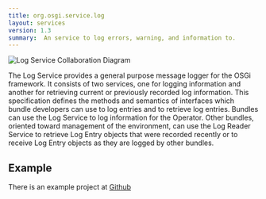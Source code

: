 ```yaml
---
title: org.osgi.service.log
layout: services
version: 1.3
summary:  An service to log errors, warning, and information to.
---
```


![Log Service Collaboration Diagram](/img/services/org.osgi.service.log.overview.png)

The Log Service provides a general purpose message logger for the OSGi framework. It consists of two services, one for logging information and another for retrieving current or previously recorded log information.
This specification defines the methods and semantics of interfaces which bundle developers can use to log entries and to retrieve log entries.
Bundles can use the Log Service to log information for the Operator. Other bundles, oriented toward management of the environment, can use the Log Reader Service to retrieve Log Entry objects that were recorded recently or to receive Log Entry objects as they are logged by other bundles.

## Example

There is an example project at [Github](https://github.com/osgi/osgi.enroute.examples/tree/master/osgi.enroute.examples.logging.application)
